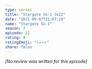 ```yaml
---
type: series
title: "Stargate SG-1 3x22"
date: "2021-09-07T21:07:29"
name: "Stargate SG-1"
season: 3
episode: 22
rating: 4
ratingEmoji: "⭐️⭐️⭐️⭐️"
share: false
---
```


_[No review was written for this episode]_
